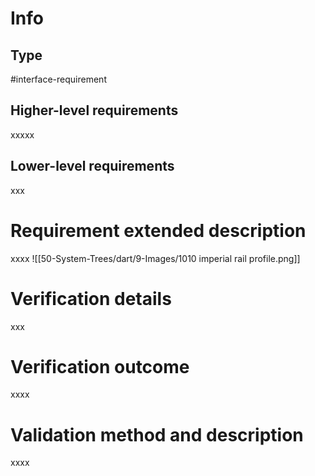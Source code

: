 # Info
## Type
#interface-requirement 
## Higher-level requirements
xxxxx
## Lower-level requirements
xxx

# Requirement extended description
xxxx
![[50-System-Trees/dart/9-Images/1010 imperial rail profile.png]]
# Verification details
xxx

# Verification outcome
xxxx

# Validation method and description
xxxx